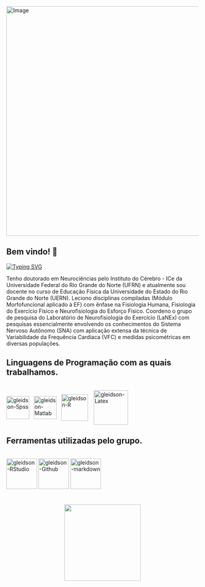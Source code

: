 <img width="2800" height="600" alt="Image" src="https://github.com/user-attachments/assets/5e31e495-b355-4647-8f26-49ae40c87274" />

## Bem vindo! 👋

<a href="https://git.io/typing-svg"><img src="https://readme-typing-svg.demolab.com?font=Fira+Code&weight=500&size=24&pause=1000&color=F71616&center=true&vCenter=true&width=900&height=60&lines=Ol%C3%A1+visitante+ou+aluno(a)!;Sou+o+Prof.+Dr.+Gleidson+M.+Rebou%C3%A7as.;V%C3%A1+at%C3%A9+o+reposit%C3%B3rio+do+seu+interesse." alt="Typing SVG" /></a>

Tenho doutorado em Neurociências pelo Instituto do Cérebro - ICe da Universidade Federal do Rio Grande do Norte (UFRN) e atualmente sou docente no curso de Educação Física da Universidade do Estado do Rio Grande do Norte (UERN). Leciono disciplinas compiladas (Módulo Morfofuncional aplicado à EF) com ênfase na Fisiologia Humana, Fisiologia do Exercício Físico e Neurofisiologia do Esforço Físico. Coordeno o grupo de pesquisa do Laboratório de Neurofisiologia do Exercício (LaNEx) com pesquisas essencialmente envolvendo os conhecimentos do Sistema Nervoso Autônomo (SNA) com aplicação extensa da técnica de Variabilidade da Frequência Cardíaca (VFC) e medidas psicométricas em diversas populações.

## Linguagens de Programação com as quais trabalhamos.

<div style="display: inline_block"><br>
<img align="center" alt="gleidson-Spss" height="60" width="60" src="https://cdn.jsdelivr.net/gh/devicons/devicon/icons/spss/spss-plain.svg"/>&nbsp;&nbsp;
<img align="center" alt="gleidson-Matlab" height="60" width="60" src="https://cdn.jsdelivr.net/gh/devicons/devicon/icons/matlab/matlab-original.svg"/>&nbsp;&nbsp;
<img align="center" alt="gleidson-R" height="70" width="70" src="https://cdn.jsdelivr.net/gh/devicons/devicon/icons/r/r-original.svg"/>&nbsp;&nbsp;&nbsp;
<img align="center" alt="gleidson-Latex" height="90" width="90" src="https://cdn.jsdelivr.net/gh/devicons/devicon/icons/latex/latex-original.svg"/>&nbsp;&nbsp;

</div>

## Ferramentas utilizadas pelo grupo.
 
<div style="display: inline_block"><br>
<img align="center" alt="gleidson-RStudio" height="80" width="80" src="https://cdn.jsdelivr.net/gh/devicons/devicon/icons/rstudio/rstudio-original.svg"/>
<img align="center" alt="gleidson-Github" height="80" width="80" src="https://cdn.jsdelivr.net/gh/devicons/devicon/icons/github/github-original-wordmark.svg" />
<img align="center" alt="gleidson-markdown" height="80" width="80" src="https://cdn.jsdelivr.net/gh/devicons/devicon@latest/icons/markdown/markdown-original.svg" />

</div>

  ##
  ##
  
<div align="center" style="margin: 40px 0">
   <a href="https://github.com/GleidsonUERN/github-profile-views-counter">
       <img width="200px" src="https://komarev.com/ghpvc/?username=GleidsonUERN&color=DE002D">
   </a>
</div>
